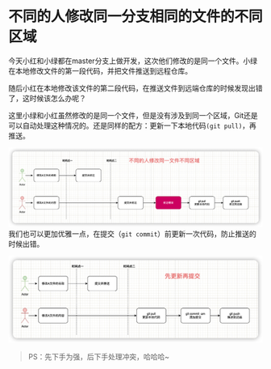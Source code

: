 # 不同的人修改同一分支相同的文件的不同区域

今天小红和小绿都在master分支上做开发，这次他们修改的是同一个文件。小绿在本地修改文件的第一段代码，并把文件推送到远程仓库。

随后小红在本地修改该文件的第二段代码，在推送文件到远端仓库的时候发现出错了，这时候该怎么办呢？

这里小绿和小红虽然修改的是同一个文件，但是没有涉及到同一个区域，Git还是可以自动处理这种情况的。还是同样的配方：更新一下本地代码`(git pull)`，再推送。

![](./img/20220531002952154.png)我们也可以更加优雅一点，在提交（`git commit`）前更新一次代码，防止推送的时候出错。

![](./img/20220531003656085.png)

> PS：先下手为强，后下手处理冲突，哈哈哈~
